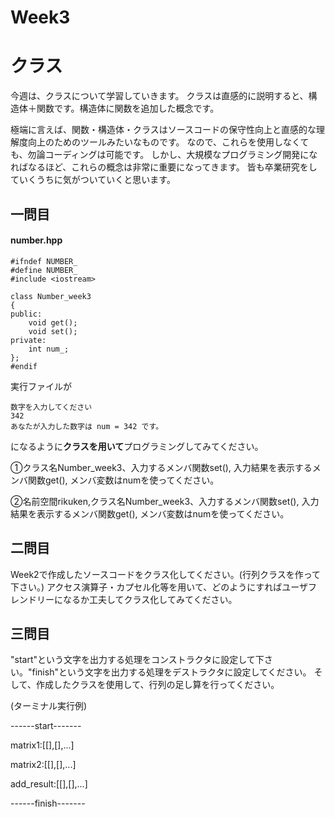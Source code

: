 # Week3
# クラス
今週は、クラスについて学習していきます。
クラスは直感的に説明すると、構造体＋関数です。構造体に関数を追加した概念です。

極端に言えば、関数・構造体・クラスはソースコードの保守性向上と直感的な理解度向上のためのツールみたいなものです。
なので、これらを使用しなくても、勿論コーディングは可能です。
しかし、大規模なプログラミング開発になればなるほど、これらの概念は非常に重要になってきます。
皆も卒業研究をしていくうちに気がついていくと思います。

## 一問目
#### number.hpp
```
#ifndef NUMBER_
#define NUMBER_
#include <iostream>

class Number_week3
{
public:
    void get();
    void set();
private:
    int num_;
};
#endif
```
実行ファイルが
```
数字を入力してください
342
あなたが入力した数字は num = 342 です。
```
になるように**クラスを用いて**プログラミングしてみてください。

①クラス名Number_week3、入力するメンバ関数set(), 入力結果を表示するメンバ関数get(), メンバ変数はnumを使ってください。

②名前空間rikuken,クラス名Number_week3、入力するメンバ関数set(), 入力結果を表示するメンバ関数get(), メンバ変数はnumを使ってください。

## 二問目
Week2で作成したソースコードをクラス化してください。(行列クラスを作って下さい。)
アクセス演算子・カプセル化等を用いて、どのようにすればユーザフレンドリーになるか工夫してクラス化してみてください。

## 三問目
"start"という文字を出力する処理をコンストラクタに設定して下さい。"finish"という文字を出力する処理をデストラクタに設定してください。
そして、作成したクラスを使用して、行列の足し算を行ってください。

(ターミナル実行例)

------start-------

matrix1:[[],[],...]

matrix2:[[],[],...]

add_result:[[],[],...]

------finish-------
